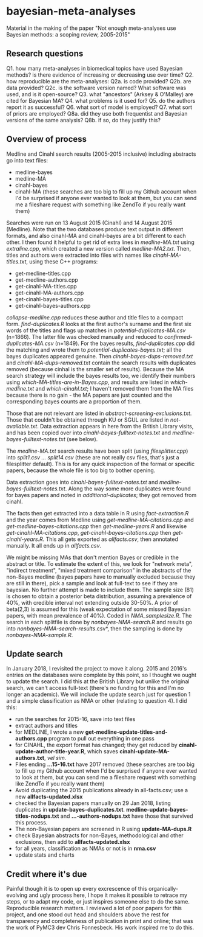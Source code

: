 # bayesian-meta-analyses
Material in the making of the paper "Not enough meta-analyses use Bayesian methods: a scoping review, 2005-2015"

Research questions
-----------

Q1. how many meta-analyses in biomedical topics have used Bayesian methods? is there evidence of increasing or decreasing use over time?
Q2. how reproducible are the meta-analyses:
Q2a. is code provided?
Q2b. are data provided?
Q2c. is the software version named? What software was used, and is it open-source?
Q3. what "ancestors" (Arksey &amp; O'Malley) are cited for Bayesian MA?
Q4. what problems is it used for?
Q5. do the authors report it as successful?
Q6. what sort of model is employed?
Q7. what sort of priors are employed?
Q8a. did they use both frequentist and Bayesian versions of the same analysis?
Q8b. if so, do they justify this?

Overview of process
----------

Medline and Cinahl search results (2005-2015 inclusive) including abstracts go into text files:
* medline-bayes
* medline-MA
* cinahl-bayes
* cinahl-MA
(these searches are too big to fill up my Github account when I'd be surprised if anyone ever wanted to look at them, but you can send me a fileshare request with something like ZendTo if you really want them)

Searches were run on 13 August 2015 (Cinahl) and 14 August 2015 (Medline). Note that the two databases produce text output in different formats, and also cinahl-MA and cinahl-bayes are a bit different to each other. I then found it helpful to get rid of extra lines in *medline-MA.txt* using *extraline.cpp*, which created a new version called *medline-MA2.txt*. Then, titles and authors were extracted into files with names like *cinahl-MA-titles.txt*, using these C++ programs:
* get-medline-titles.cpp
* get-medline-authors.cpp
* get-cinahl-MA-titles.cpp
* get-cinahl-MA-authors.cpp
* get-cinahl-bayes-titles.cpp
* get-cinahl-bayes-authors.cpp

*collapse-medline.cpp* reduces these author and title files to a compact form. *find-duplicates.R* looks at the first author's surname and the first six words of the titles and flags up matches in *potential-duplicates-MA.csv* (n=1866). The latter file was checked manually and reduced to *confirmed-duplicates-MA.csv* (n=1849). For the bayes results, *find-duplicates.cpp* did the matching and wrote them to *potential-duplicates-bayes.txt*; all the bayes duplicates appeared genuine. Then *cinahl-bayes-dups-removed.txt* and *cinahl-MA-dups-removed.txt* contain the search results with duplicates removed (because cinhal is the smaller set of results). Because the MA search strategy will include the bayes results too, we identify their numbers using *which-MA-titles-are-in-Bayes.cpp*, and results are listed in *which-medline.txt* and *which-cinahl.txt*; I haven't removed them from the MA files because there is no gain - the MA papers are just counted and the corresponding bayes counts are a proportion of them.

Those that are not relevant are listed in *abstract-screening-exclusions.txt*. Those that couldn't be obtained through KU or SGUL are listed in *not-available.txt*. Data extraction appears in here from the British Library visits, and has been copied over into *cinahl-bayes-fulltext-notes.txt* and *medline-bayes-fulltext-notes.txt* (see below).

The *medline-MA.txt* search results have been split (using *filesplitter.cpp*) into *split1.csv ... split14.csv* (these are not really csv files, that's just a filesplitter default). This is for any quick inspection of the format or specific papers, because the whole file is too big to bother opening.</p>

Data extraction goes into *cinahl-bayes-fulltext-notes.txt* and *medline-bayes-fulltext-notes.txt*. Along the way some more duplicates were found for bayes papers and noted in *additional-duplicates*; they got removed from cinahl.

The facts then get extracted into a data table in R using *fact-extraction.R* and the year comes from Medline using *get-medline-MA-citations.cpp* and *get-medline-bayes-citations.cpp* then *get-medline-years.R* and likewise *get-cinahl-MA-citations.cpp*, *get-cinahl-bayes-citations.cpp* then *get-cinahl-years.R*. This all gets exported as *allfacts.csv*, then annotated manually. It all ends up in *allfacts.csv*.

We might be missing MAs that don't mention Bayes or credible in the abstract or title. To estimate the extent of this, we look for "network meta", "indirect treatment", "mixed treatment comparison" in the abstracts of the non-Bayes medline (bayes papers have to manually excluded because they are still in there), pick a sample and look at full-text to see if they are bayesian. No further attempt is made to include them. The sample size (81) is chosen to obtain a posterior beta distribution, assuming a prevalence of 40%, with credible interval not extending outside 30-50%. A prior of beta(2,3) is assumed for this (weak expectation of some missed Bayesian papers, with mean prevalence of 40%). Coded in *NMA_samplesize.R*. The search in each splitfile is done by *nonbayes-NMA-search.R* and results go into *nonbayes-NMA-search-results*.csv*, then the sampling is done by *nonbayes-NMA-sample.R*.

Update search
--------

In January 2018, I revisited the project to move it along. 2015 and 2016's entries on the databases were complete by this point, so I thought we ought to update the search. I did this at the British Library but unlike the original search, we can't access full-text (there's no funding for this and I'm no longer an academic). We will include the update search just for question 1 and a simple classification as NMA or other (relating to question 4).
I did this:
* run the searches for 2015-16, save into text files
* extract authors and titles
* for MEDLINE, I wrote a new **get-medline-update-titles-and-authors.cpp** program to pull out everything in one pass
* for CINAHL, the export format has changed; they get reduced by **cinahl-update-author-title-year.R**, which saves **cinahl-update-MA-authors.txt**, *vel sim.*
* Files ending **...15-16.txt** have 2017 removed (these searches are too big to fill up my Github account when I'd be surprised if anyone ever wanted to look at them, but you can send me a fileshare request with something like ZendTo if you really want them)
* Avoid duplicating the 2015 publications already in all-facts.csv; use a new **allfacts-updated.xlsx**
* checked the Bayesian papers manually on 29 Jan 2018, listing duplicates in **update-bayes-duplicates.txt**. **medline-update-bayes-titles-nodups.txt** and **...-authors-nodups.txt** have those that survived this process.
* The non-Bayesian papers are screened in R using **update-MA-dups.R**
* check Bayesian abstracts for non-Bayes, methodological and other exclusions, then add to **allfacts-updated.xlsx**
* for all years, classification as NMAs or not is in **nma.csv**
* update stats and charts

Credit where it's due
--------

Painful though it is to open up every excrescence of this organically-evolving and ugly process here, I hope it makes it possible to retrace my steps, or to adapt my code, or just inspires someone else to do the same. Reproducible research matters. I reviewed a lot of poor papers for this project, and one stood out head and shoulders above the rest for transparency and completeness of publication in print and online; that was the work of PyMC3 dev Chris Fonnesbeck. His work inspired me to do this.

